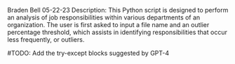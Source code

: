 Braden Bell
05-22-23
Description:
This Python script is designed to perform an analysis of job responsibilities within various departments of an organization. 
The user is first asked to input a file name and an outlier percentage threshold, which assists in identifying responsibilities 
that occur less frequently, or outliers. 


#TODO: Add the try-except blocks suggested by GPT-4